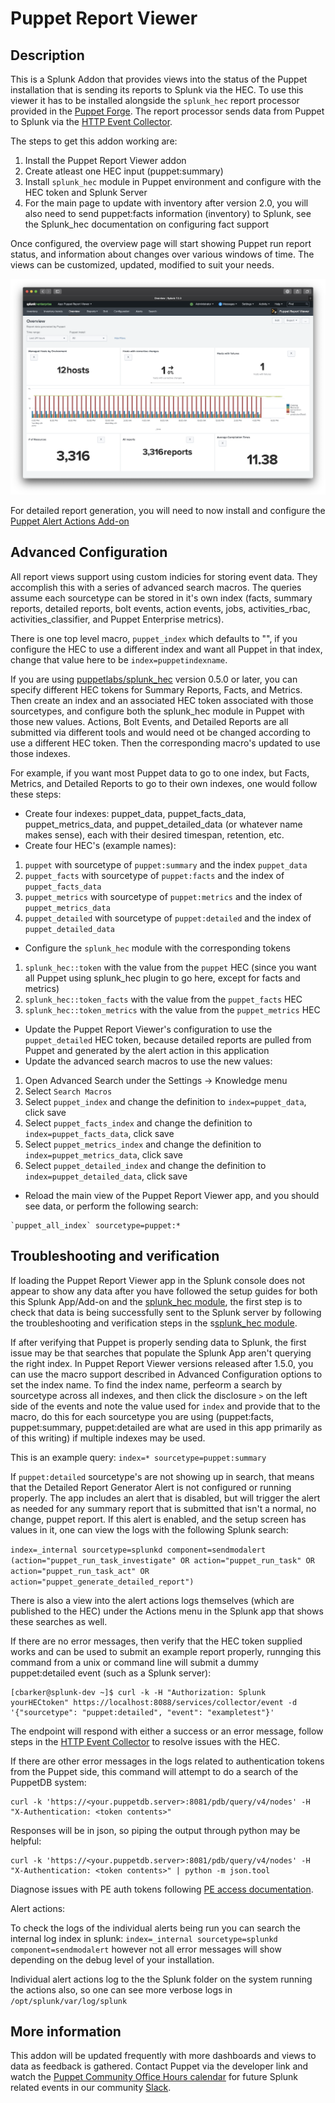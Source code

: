 Puppet Report Viewer
==============

Description
-----------
This is a Splunk Addon that provides views into the status of the Puppet installation that is sending its reports to Splunk via the HEC. To use this viewer it has to be installed alongside the `splunk_hec` report processor provided in the [Puppet Forge](https://forge.puppet.com/puppetlabs/splunk_hec). The report processor sends data from Puppet to Splunk via the [HTTP Event Collector](https://docs.splunk.com/Documentation/Splunk/latest/Data/UsetheHTTPEventCollector).

The steps to get this addon working are:

1. Install the Puppet Report Viewer addon
2. Create atleast one HEC input (puppet:summary)
3. Install `splunk_hec` module in Puppet environment and configure with the HEC token and Splunk Server
4. For the main page to update with inventory after version 2.0, you will also need to send puppet:facts information (inventory) to Splunk, see the Splunk_hec documentation on configuring fact support

Once configured, the overview page will start showing Puppet run report status, and information about changes over various windows of time. The views can be customized, updated, modified to suit your needs.

![Reports Overview](https://raw.githubusercontent.com/puppetlabs/TA-puppet-report-viewer/master/README/img/overview.png)

For detailed report generation, you will need to now install and configure the [Puppet Alert Actions Add-on](https://github.com/puppetlabs/TA-puppet-alert-actions)

Advanced Configuration
----------------
All report views support using custom indicies for storing event data. They accomplish this with a series of advanced search macros. The queries assume each sourcetype can be stored in it's own index (facts, summary reports, detailed reports, bolt events, action events, jobs, activities_rbac, activities_classifier, and Puppet Enterprise metrics).

There is one top level macro, `puppet_index` which defaults to "", if you configure the HEC to use a different index and want all Puppet in that index, change that value here to be `index=puppetindexname`.

If you are using [puppetlabs/splunk_hec](https://forge.puppet.com/puppetlabs/splunk_hec/readme) version 0.5.0 or later, you can specify different HEC tokens for Summary Reports, Facts, and Metrics. Then create an index and an associated HEC token associated with those sourcetypes, and configure both the splunk_hec module in Puppet with those new values. Actions, Bolt Events, and Detailed Reports are all submitted via different tools and would need ot be changed according to use a different HEC token. Then the corresponding macro's updated to use those indexes.

For example, if you want most Puppet data to go to one index, but Facts, Metrics, and Detailed Reports to go to their own indexes, one would follow these steps:
- Create four indexes: puppet_data, puppet_facts_data, puppet_metrics_data, and puppet_detailed_data (or whatever name makes sense), each with their desired timespan, retention, etc.
- Create four HEC's (example names):
1. `puppet` with sourcetype of `puppet:summary` and the index `puppet_data`
2. `puppet_facts` with sourcetype of `puppet:facts` and the index of `puppet_facts_data`
3. `puppet_metrics` with sourcetype of `puppet:metrics` and the index of `puppet_metrics_data`
4. `puppet_detailed` with sourcetype of `puppet:detailed` and the index of `puppet_detailed_data`
- Configure the `splunk_hec` module with the corresponding tokens
1. `splunk_hec::token` with the value from the `puppet` HEC (since you want all Puppet using splunk_hec plugin to go here, except for facts and metrics)
2. `splunk_hec::token_facts` with the value from the `puppet_facts` HEC
3. `splunk_hec::token_metrics` with the value from the `puppet_metrics` HEC
- Update the Puppet Report Viewer's configuration to use the `puppet_detailed` HEC token, because detailed reports are pulled from Puppet and generated by the alert action in this application
- Update the advanced search macros to use the new values:
1. Open Advanced Search under the Settings -> Knowledge menu
2. Select `Search Macros`
3. Select `puppet_index` and change the definition to `index=puppet_data`, click save
4. Select `puppet_facts_index` and change the definition to `index=puppet_facts_data`, click save
5. Select `puppet_metrics_index` and change the definition to `index=puppet_metrics_data`, click save
6. Select `puppet_detailed_index` and change the definition to `index=puppet_detailed_data`, click save
- Reload the main view of the Puppet Report Viewer app, and you should see data, or perform the following search:
``` 
`puppet_all_index` sourcetype=puppet:*
```


Troubleshooting and verification
----------------
If loading the Puppet Report Viewer app in the Splunk console does not appear to show any data after you have followed the setup guides for both this Splunk App/Add-on and the [splunk_hec module](https://github.com/puppetlabs/puppetlabs-splunk_hec), the first step is to check that data is being successfully sent to the Splunk server by following the troubleshooting and verification steps in the s[splunk_hec module](https://github.com/puppetlabs/puppetlabs-splunk_hec).

If after verifying that Puppet is properly sending data to Splunk, the first issue may be that searches that populate the Splunk App aren't querying the right index. In Puppet Report Viewer versions released after 1.5.0, you can use the macro support described in Advanced Configuration options to set the index name. To find the index name, perfeorm a search by sourcetype across all indexes, and then click the disclosure `>` on the left side of the events and note the value used for `index` and provide that to the macro, do this for each sourcetype you are using (puppet:facts, puppet:summary, puppet:detailed are what are used in this app primarily as of this writing) if multiple indexes may be used.

This is an example query: `index=* sourcetype=puppet:summary`

If `puppet:detailed` sourcetype's are not showing up in search, that means that the Detailed Report Generator Alert is not configured or running properly. The app includes an alert that is disabled, but will trigger the alert as needed for any summary report that is submitted that isn't a normal, no change, puppet report. If this alert is enabled, and the setup screen has values in it, one can view the logs with the following Splunk search:

`index=_internal sourcetype=splunkd component=sendmodalert (action="puppet_run_task_investigate" OR action="puppet_run_task" OR action="puppet_run_task_act" OR action="puppet_generate_detailed_report")`

There is also a view into the alert actions logs themselves (which are published to the HEC) under the Actions menu in the Splunk app that shows these searches as well.

If there are no error messages, then verify that the HEC token supplied works and can be used to submit an example report properly, runnging this command from a unix or command line will submit a dummy puppet:detailed event (such as a Splunk server):

```
[cbarker@splunk-dev ~]$ curl -k -H "Authorization: Splunk yourHECtoken" https://localhost:8088/services/collector/event -d '{"sourcetype": "puppet:detailed", "event": "exampletest"}'
```
The endpoint will respond with either a success or an error message, follow steps in the [HTTP Event Collector](https://docs.splunk.com/Documentation/Splunk/latest/Data/UsetheHTTPEventCollector) to resolve issues with the HEC.

If there are other error messages in the logs related to authentication tokens from the Puppet side, this command will attempt to do a search of the PuppetDB system:

```
curl -k 'https://<your.puppetdb.server>:8081/pdb/query/v4/nodes' -H "X-Authentication: <token contents>"
```

Responses will be in json, so piping the output through python may be helpful:

```
curl -k 'https://<your.puppetdb.server>:8081/pdb/query/v4/nodes' -H "X-Authentication: <token contents>" | python -m json.tool
```

Diagnose issues with PE auth tokens following [PE access documentation](https://puppet.com/docs/pe/latest/managing_access.html).

Alert actions:

To check the logs of the individual alerts being run you can search the internal log index in splunk: `index=_internal sourcetype=splunkd component=sendmodalert` however not all error messages will show depending on the debug level of your installation.

Individual alert actions log to the the Splunk folder on the system running the actions also, so one can see more verbose logs in `/opt/splunk/var/log/splunk`


More information
----------------

This addon will be updated frequently with more dashboards and views to data as feedback is gathered. Contact Puppet via the developer link and watch the [Puppet Community Office Hours calendar](https://puppet.com/community/office-hours) for future Splunk related events in our community [Slack](https://slack.puppet.com).
  